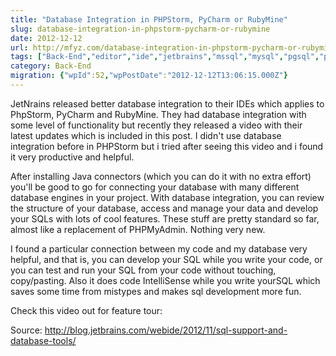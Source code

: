 ```yaml
---
title: "Database Integration in PHPStorm, PyCharm or RubyMine"
slug: database-integration-in-phpstorm-pycharm-or-rubymine
date: 2012-12-12
url: http://mfyz.com/database-integration-in-phpstorm-pycharm-or-rubymine/
tags: ["Back-End","editor","ide","jetbrains","mssql","mysql","pgsql","php","phpstorm","postgresql","pycharm","python","ruby","rubymine","sql"]
category: Back-End
migration: {"wpId":52,"wpPostDate":"2012-12-12T13:06:15.000Z"}
---
```


JetNrains released better database integration to their IDEs which applies to PhpStorm, PyCharm and RubyMine. They had database integration with some level of functionality but recently they released a video with their latest updates which is included in this post. I didn't use database integration before in PHPStorm but i tried after seeing this video and i found it very productive and helpful.

After installing Java connectors (which you can do it with no extra effort) you'll be good to go for connecting your database with many different database engines in your project. With database integration, you can review the structure of your database, access and manage your data and develop your SQLs with lots of cool features. These stuff are pretty standard so far, almost like a replacement of PHPMyAdmin. Nothing very new.

I found a particular connection between my code and my database very helpful, and that is, you can develop your SQL while you write your code, or you can test and run your SQL from your code without touching, copy/pasting. Also it does code IntelliSense while you write yourSQL which saves some time from mistypes and makes sql development more fun.

Check this video out for feature tour:

Source: http://blog.jetbrains.com/webide/2012/11/sql-support-and-database-tools/